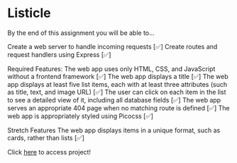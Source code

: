 # Listicle

By the end of this assignment you will be able to...

Create a web server to handle incoming requests [✅]
Create routes and request handlers using Express [✅]

Required Features:
The web app uses only HTML, CSS, and JavaScript without a frontend framework [✅]
The web app displays a title [✅]
The web app displays at least five list items, each with at least three attributes (such as title, text, and image URL) [✅]
The user can click on each item in the list to see a detailed view of it, including all database fields [✅]
The web app serves an appropriate 404 page when no matching route is defined [✅]
The web app is appropriately styled using Picocss [✅]

Stretch Features
The web app displays items in a unique format, such as cards, rather than lists [✅]

Click [here](https://hollowknightv1.up.railway.app) to access project!
